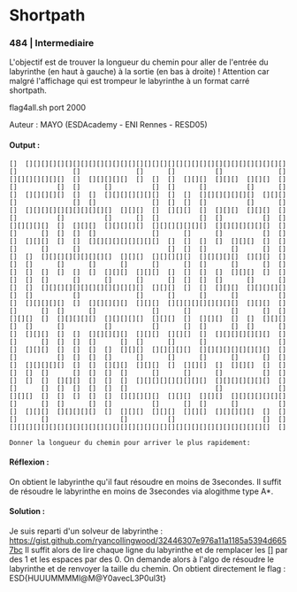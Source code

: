# Shortpath
### 484 | Intermediaire

L'objectif est de trouver la longueur du chemin pour aller de l'entrée du labyrinthe (en haut à gauche) à la sortie (en bas à droite) ! Attention car malgré l'affichage qui est trompeur le labyrinthe à un format carré shortpath.

flag4all.sh port 2000

Auteur : MAYO (ESDAcademy - ENI Rennes - RESD05)

#### Output :
```
[]  [][][][][][][][][][][][][][][][][][][][][][][][][][][][][][][][][]
[]              []              []      []          []              []
[][][][][][][]  []  [][][][][]  []  []  []  [][][]  [][][]  [][][]  []
[]          []  []      []          []  []      []          []      []
[]  [][][][][]  []  []  [][][][][][][]  []  []  [][][][][][][]  [][][]
[]              []  []              []  []  []  []          []      []
[]  [][][][][][][][][][][]  [][][]  []  [][][]  []  [][][]  [][][]  []
[]          []          []      []  []          []  []          []  []
[][][][][]  []  [][][]  [][][][][]  [][][][][][][]  [][][][][][][]  []
[]      []  []  []  []              []      []      []          []  []
[]  [][][]  []  []  [][][][][][][][][]  []  []  []  []  [][][]  []  []
[]      []      []                      []  []  []      []      []  []
[]  []  [][][][][][][][][]  [][][]  [][][][][]  [][][][][]  [][][]  []
[]  []      []      []      []      []      []  []      []      []  []
[]  []  []  []  []  []  [][][]  [][][]  []  []  []  []  [][][]  []  []
[]  []  []      []      []      []      []  []  []  []      []      []
[]  []  [][][][][][][][][][][][][]  [][][]  []  []  [][][]  [][][][][]
[]  []          []              []      []      []      []          []
[]  [][][][][]  []  [][][][][]  [][][]  [][][][][][][][][]  [][][]  []
[]      []  []      []              []      []          []      []  []
[][][]  []  [][][][][]  [][][][][]  [][][]  []  [][][]  []  []  [][][]
[]  []      []          []          []      []  []      []  []      []
[]  [][][]  []  []  [][][][][]  [][][]  [][][]  []  [][][][][][][]  []
[]      []  []  []  []      []  []      []      []                  []
[]  [][][]  []  []  []  []  [][][]  [][][][][]  [][][][][][][][][]  []
[]          []  []  []  []      []      []      []      []      []  []
[]  [][][][][]  []  []  [][][]  [][][]  []  [][][]  []  [][][]  []  []
[]  []  []      []  []  []  []      []      []      []          []  []
[]  []  []  [][][]  []  []  []  [][][][][][][][][]  [][][][][][][]  []
[]      []  []  []  []  []  []                      []              []
[][][]  []  []  []  []  []  [][][][][]  [][][]  [][][]  [][][][][][][]
[]      []  []      []  []          []      []  []      []          []
[]  [][][]  [][][][][]  []  [][][]  [][][]  [][][]  [][][][][]  []  []
[]      []                  []          []                      []  []
[][][][][][][][][][][][][][][][][][][][][][][][][][][][][][][][][]  []

Donner la longueur du chemin pour arriver le plus rapidement:
```

#### Réflexion :
On obtient le labyrinthe qu'il faut résoudre en moins de 3secondes. Il suffit de résoudre le labyrinthe en moins de 3secondes via alogithme type A*.

#### Solution :
Je suis reparti d'un solveur de labyrinthe : https://gist.github.com/ryancollingwood/32446307e976a11a1185a5394d6657bc
Il suffit alors de lire chaque ligne du labyrinthe et de remplacer les [] par des 1 et les espaces par des 0.
On demande alors à l'algo de résoudre le labyrinthe et de renvoyer la taille du chemin. On obtient directement le flag :
ESD{HUUUMMMMl@M@Y0avecL3P0ul3t}
